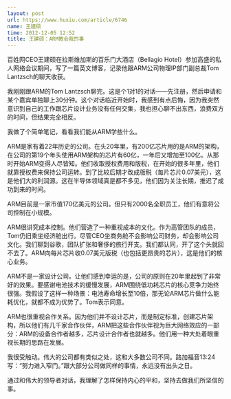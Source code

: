 ```yaml
---
layout: post
url: https://www.huxiu.com/article/6746
name: 王建硕
time: 2012-12-05 12:52
title: 王建硕：ARM教会我的事
---
```

百姓网CEO王建硕在拉斯维加斯的百乐门大酒店（Bellagio Hotel）参加高盛的私人网络会议期间，写了一篇英文博客，记录他跟ARM公司物理IP部门副总裁Tom Lantzsch的聊天收获。

我刚刚跟ARM的Tom Lantzsch聊完。这是个1对1的对话——先注册，然后申请和某个嘉宾单独聊上30分钟。这个对话临近开始时，我感到有点后悔，因为我突然意识到自己的工作跟芯片设计业务没有任何交集，我也担心聊不出东西，浪费双方的时间，但结果完全相反。

我做了个简单笔记，看看我们能从ARM学些什么。

ARM是家有着22年历史的公司。在头20年里，有200亿芯片用的是ARM的架构，在公司的第19个年头使用ARM架构的芯片有60亿，一年后又增加至100亿。从那时开始ARM变得人尽皆知。他们收取授权费用和版税，在开始的很多年里，他们就靠授权费来保持公司运转。到了比较后期才改成版税（每片芯片0.07美元），这是他们大的利润源。这在半导体领域真是都不多见，他们因为关注长期，推迟了成功到来的时间。

ARM目前是一家市值170亿美元的公司。但只有2000名全职员工，他们有意将公司控制在小规模。

ARM很讲究成本控制。他们营造了一种重视成本的文化。作为高管团队的成员，Tom仍旧乘坐经济舱出行。尽管CEO坐商务舱不会影响公司财务，却会影响公司文化。我们聊到谷歌，团队扩张和奢侈的旅行开支。我们都认同，开了这个头就回不去了。ARM向每片芯片收0.07美元版税（也包括更昂贵的芯片），这是他们的核心业务。

ARM不是一家设计公司。让他们感到幸运的是，公司的原则在20年里起到了非常好的效果。要感谢电池技术的缓慢发展，ARM围绕低功耗芯片的核心竞争力始终很强。我假设了这样一种场景：电池寿命增长至10倍，那无论ARM芯片做什么能耗优化，就都不成为优势了。Tom表示同意。

ARM也很重视合作关系。因为他们并不设计芯片，而是制定标准，创建芯片架构，所以他们有几千家合作伙伴，ARM把这些合作伙伴视为巨大网络效应的一部分：ARM的设备合作者越多，芯片设计合作者也就越多。他们用一种大处着眼重视长期的思路在发展。

我很受触动。伟大的公司都有类似之处，这和大多数公司不同。路加福音13:24写：“努力进入窄门。”跟大部分公司做同样的事情，永远没有出头之日。

通过和伟大的领导者对话，我理解了怎样保持内心的平和，坚持去做我们所坚信的事。


